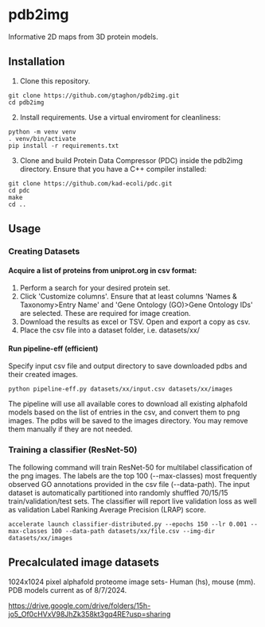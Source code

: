 # pdb2img
Informative 2D maps from 3D protein models.

## Installation
1. Clone this repository.
```
git clone https://github.com/gtaghon/pdb2img.git
cd pdb2img
```

2. Install requirements. Use a virtual enviroment for cleanliness:
```
python -m venv venv
. venv/bin/activate
pip install -r requirements.txt
```

3. Clone and build Protein Data Compressor (PDC) inside the pdb2img directory. Ensure that you have a C++ compiler installed:
```
git clone https://github.com/kad-ecoli/pdc.git
cd pdc
make
cd ..
```

## Usage
### Creating Datasets
#### Acquire a list of proteins from uniprot.org in csv format: 
1. Perform a search for your desired protein set.
2. Click 'Customize columns'. Ensure that at least columns 'Names & Taxonomy>Entry Name' and 'Gene Ontology (GO)>Gene Ontology IDs' are selected. These are required for image creation.
3. Download the results as excel or TSV. Open and export a copy as csv.
4. Place the csv file into a dataset folder, i.e. datasets/xx/

#### Run pipeline-eff (efficient)
Specify input csv file and output directory to save downloaded pdbs and their created images.
```
python pipeline-eff.py datasets/xx/input.csv datasets/xx/images
```
The pipeline will use all available cores to download all existing alphafold models based on the list of entries in the csv, and convert them to png images. The pdbs will be saved to the images directory. You may remove them manually if they are not needed.

### Training a classifier (ResNet-50)
The following command will train ResNet-50 for multilabel classification of the png images. The labels are the top 100 (--max-classes) most frequently observed GO annotations provided in the csv file (--data-path). The input dataset is automatically partitioned into randomly shuffled 70/15/15 train/validation/test sets. The classifier will report live validation loss as well as validation Label Ranking Average Precision (LRAP) score.
```
accelerate launch classifier-distributed.py --epochs 150 --lr 0.001 --max-classes 100 --data-path datasets/xx/file.csv --img-dir datasets/xx/images
```

## Precalculated image datasets
1024x1024 pixel alphafold proteome image sets- Human (hs), mouse (mm). PDB models current as of 8/7/2024.

https://drive.google.com/drive/folders/15h-jo5_Of0cHVxV98JhZk358kt3gq4RE?usp=sharing
